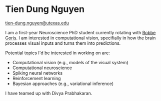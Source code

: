 # Tien Dung Nguyen

tien-dung.nguyen@utexas.edu

I am a first-year Neuroscience PhD student currently rotating with [Robbe Goris](https://gorislab.github.io). I am interested in computational vision, specifially in how the brain processes visual inputs and turns them into predictions. 

Potential topics I'd be interested in working on are:
- Computational vision (e.g., models of the visual system) 
- Computational neuroscience 
- Spiking neural networks
- Reinforcement learning 
- Bayesian approaches (e.g., variational inference)

I have teamed up with Divya Prabhakaran.